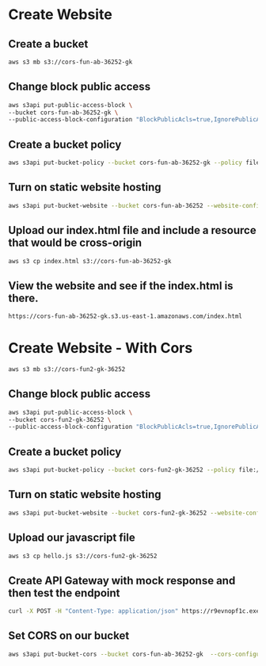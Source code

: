 # Create Website

## Create a bucket

```sh
aws s3 mb s3://cors-fun-ab-36252-gk
```

## Change block public access

```sh
aws s3api put-public-access-block \
--bucket cors-fun-ab-36252-gk \
--public-access-block-configuration "BlockPublicAcls=true,IgnorePublicAcls=true,BlockPublicPolicy=false,RestrictPublicBuckets=false"
```

## Create a bucket policy

```sh
aws s3api put-bucket-policy --bucket cors-fun-ab-36252-gk --policy file://bucket-policy.json
```

## Turn on static website hosting

```sh
aws s3api put-bucket-website --bucket cors-fun-ab-36252 --website-configuration file://website.json
```

## Upload our index.html file and include a resource that would be cross-origin
```sh
aws s3 cp index.html s3://cors-fun-ab-36252-gk
```

## View the website and see if the index.html is there.

```sh
https://cors-fun-ab-36252-gk.s3.us-east-1.amazonaws.com/index.html
```

# Create Website - With Cors

```sh
aws s3 mb s3://cors-fun2-gk-36252
```

## Change block public access

```sh
aws s3api put-public-access-block \
--bucket cors-fun2-gk-36252 \
--public-access-block-configuration "BlockPublicAcls=true,IgnorePublicAcls=true,BlockPublicPolicy=false,RestrictPublicBuckets=false"
```

## Create a bucket policy

```sh
aws s3api put-bucket-policy --bucket cors-fun2-gk-36252 --policy file://bucket-policy2.json
```

## Turn on static website hosting

```sh
aws s3api put-bucket-website --bucket cors-fun2-gk-36252 --website-configuration file://website.json
```

## Upload our javascript file

```sh
aws s3 cp hello.js s3://cors-fun2-gk-36252

```

## Create API Gateway with mock response and then test the endpoint

```sh
curl -X POST -H "Content-Type: application/json" https://r9evnopf1c.execute-api.us-east-1.amazonaws.com/prd/hello

```

## Set CORS on our bucket
```sh
aws s3api put-bucket-cors --bucket cors-fun-ab-36252-gk  --cors-configuration file://cors.json
```

